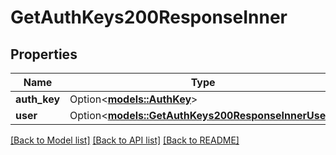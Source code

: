 # GetAuthKeys200ResponseInner

## Properties

Name | Type | Description | Notes
------------ | ------------- | ------------- | -------------
**auth_key** | Option<[**models::AuthKey**](AuthKey.md)> |  | [optional]
**user** | Option<[**models::GetAuthKeys200ResponseInnerUser**](getAuthKeys_200_response_inner_User.md)> |  | [optional]

[[Back to Model list]](../README.md#documentation-for-models) [[Back to API list]](../README.md#documentation-for-api-endpoints) [[Back to README]](../README.md)


